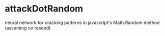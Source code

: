 # attackDotRandom
neural network for cracking patterns in javascript's Math.Random method (assuming no reseed)
